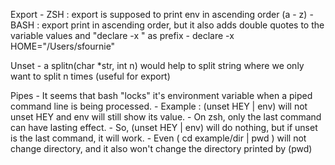 Export
	- ZSH : export is supposed to print env in ascending order (a - z)
	- BASH : export print in ascending order, but it also adds double quotes to the variable values and "declare -x " as prefix
		- declare -x HOME="/Users/sfournie"

Unset
	- a splitn(char *str, int n) would help to split string where we only want to split n times (useful for export)

Pipes
	- It seems that bash "locks" it's environment variable when a piped command line is being processed.
		- Example : (unset HEY | env) will not unset HEY and env will still show its value.
		- On zsh, only the last command can have lasting effect.
			- So, (unset HEY | env) will do nothing, but if unset is the last command, it will work.
	- Even ( cd example/dir | pwd ) will not change directory, and it also won't change the directory printed by (pwd)